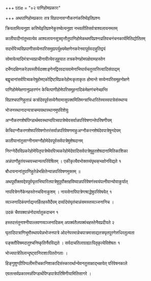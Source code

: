 +++
title = "०२ पाणिहोमप्रकारः"

+++
अथपाणिहोमप्रकारः तत्र विप्रपानावग्नौकरणंकरिष्येइतिप्रश्नः

क्रियतामित्यनुज्ञा करिष्येइतिप्रश्नेकुरुष्वेत्यनुज्ञा नभवतीतिसर्वत्राश्वलायनमतम्

कातीयादीनांतुभवत्येव आश्वलायनसूत्रवृत्तौतुपाणिहोमेकथमपिप्रश्नःप्रतिवचनंचनकार्यमितिद्योतितम्

सदर्भपित्र्यविप्रपाणीसव्येनपरिसमुह्यपर्युक्ष्यमेक्षणेनकरेनवापूर्ववदाहुतिद्वयं

सोमायेत्यादिमंत्राभ्याप्राचीनावीत्येवजुहुयात तत्रकरेणहोमपक्षेवामहस्तेन

दर्भेणदक्षिणकरेउपस्तीर्यदक्शःइणेनद्विरवदायवामेनाभिघार्यचतुरवत्तित्वादिसंपाद्यम्

बह्वृचानांसर्वपित्र्यकरेषुहोमएकोद्दिष्टविप्रकरेहोमःकृताकृतः होमान्ते सव्येनपरिसमूहनोक्षणे

पाणिहोमेमेक्षणानुप्रहरणंन केचित्पाणीहोमेपरिसमूहनादिकंमेक्षणंचनेच्छन्ति

विप्राश्चपाणिहुतान्नं कर्त्रादेवपूर्वसव्येनैवामासुपक्वमितिमन्त्राभिधारितेस्वस्वपात्रेसंस्थाप्य

भोजनस्थानादन्यत्राचम्ययथास्थानमुपविशेयुः

अग्नौकरणशेषंपिण्डार्थमवस्थाप्यपित्र्यपात्रेष्वेवसर्वान्नपरिवेषणान्तेपरिषणीयम्

केचिदग्नौकरणशेषपरिवेषणोत्तरंसर्वान्नपरिवेषणमाहुःअग्नौकरनशेषंदेवपात्रेषुनदेयम्

कातीयानांतुसाग्नीनामग्नौहोमेदेवपूर्वसर्वपात्रेषुशेषदानम्

निरग्नेर्देवविप्रकरेहोमेपितृपात्रेष्वेवपित्र्यकरेहोमेदेवादिसर्वपात्रेषुहुतशेषदानामितिकाशिका

अन्नंपाणौहुतंयच्चयच्चान्यत्परिवेषितम् । एकीकृत्यैवभोक्तव्यंपृथक्‌भक्षोनविद्यते १

बौधायनानांतुपाणिहुतेन्नेभक्षितेन्यान्नपरिवेषणमुक्तम् ॥

अथपूर्वोक्तवद्देवपूर्वघृताभिघारितपात्रेषुपूर्वोक्तहविष्यान्नपरिवेषणंस्वयंपत्नीवान्योवाकुर्यात्

नापवित्रेणनैकेनहस्तेनचविनाकुशम् । नायसेनापिपात्रेणश्राद्धेषुपरिवेषयेत् १

व्यञ्जनादिकंपर्णाद्यन्तर्हितहस्तैर्देयम् दर्व्यादेयंघृतंचान्नंसमस्तव्यञ्जनानिच ।

उदकं चैवपक्वान्नंनोदर्व्यातुकदाचन १

हस्तदत्तंतुनाश्नीयाल्लवणव्यञ्जनादिकम् अपक्वंतैलपक्वंचहस्तेनैवप्रदीयते २

घृतादिपात्राणिभूमौस्थापयेन्नभोजनपात्रे ओदनेपरमान्नेचपात्रमासाद्यतत्रघृतपूरणेरुधिरतुल्यता

पङ्क्तौविषमदातुश्चनिष्कृतिर्नैवविद्यते । सर्वदाचतिलाग्राह्याःपितृकृत्येविशेषतः १

भोज्यपात्रेतिलान्दृष्ट्वानिराशाःपितरोगताः ।

हिङ्गुशुण्ठीपिप्पलीमरीचकानिशाकादिसंस्कारार्थान्येवनतुसाक्षाद्भक्षयेत् परिवेषनकाले

एवतत्सर्वप्रकारमन्नंपिण्डार्थपिण्डपात्रेपरिषिणीयामितिसागरे ।
